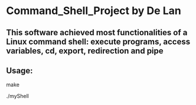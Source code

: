 # Command_Shell_Project by De Lan

## This software achieved most functionalities of a Linux command shell: execute programs, access variables, cd, export, redirection and pipe

## Usage:

make

./myShell
